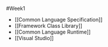 #Week1 
- [[Common Language Specification]]
- [[Framework Class Library]]
- [[Common Language Runtime]]
- [[Visual Studio]]
